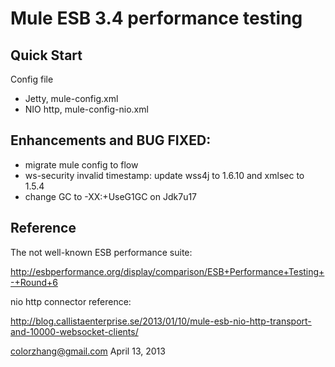 Mule ESB 3.4 performance testing
===

Quick Start
-----------
Config file

- Jetty, mule-config.xml
- NIO http, mule-config-nio.xml

Enhancements and BUG FIXED:
--------------------------

* migrate mule config to flow
* ws-security invalid timestamp: update wss4j to 1.6.10 and xmlsec to 1.5.4
* change GC to -XX:+UseG1GC on Jdk7u17

Reference
---------

The not well-known ESB performance suite:

http://esbperformance.org/display/comparison/ESB+Performance+Testing+-+Round+6

nio http connector reference:

http://blog.callistaenterprise.se/2013/01/10/mule-esb-nio-http-transport-and-10000-websocket-clients/

colorzhang@gmail.com
April 13, 2013
